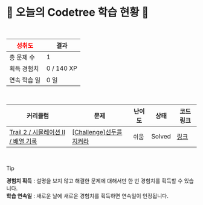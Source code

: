 # 🌲 오늘의 Codetree 학습 현황 🌲

<br />

| <span style="color:red;display:block;text-align:center;"> **성취도**</span> | 결과 |
|---|---|
| 총 문제 수 | 1 |
| 획득 경험치 | 0 / 140 XP |
| 연속 학습 일 | 0 일 |

<br />

|커리큘럼|문제|난이도|상태|코드 링크|
|---|---|---|---|---|
|[Trail 2 / 시뮬레이션 II / 배열 기록](https://www.codetree.ai/trail-info/novice-mid/)|[[Challenge]선두를 지켜라](https://www.codetree.ai/trails/complete/curated-cards/challenge-keep-the-lead/)|쉬움|Solved|[링크](https://github.com/JunYoungMoon/codetree/blob/main/250303/%EC%84%A0%EB%91%90%EB%A5%BC%20%EC%A7%80%EC%BC%9C%EB%9D%BC/keep-the-lead.java)|


<br />

> [!TIP]
> **경험치 획득** : 설명을 보지 않고 해결한 문제에 대해서만 한 번 경험치를 획득할 수 있습니다.  
> **학습 연속일** : 새로운 날에 새로운 경험치를 획득하면 연속일이 인정됩니다.

